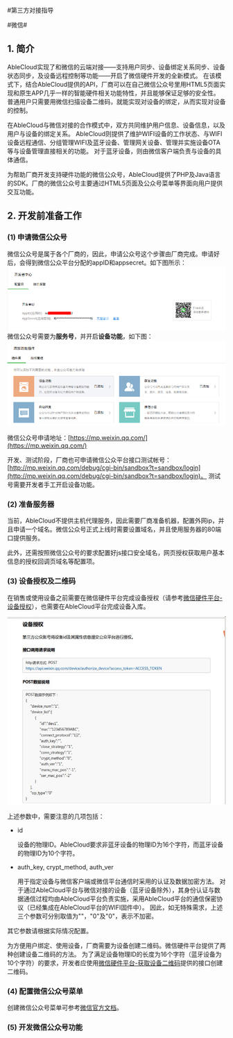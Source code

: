 #第三方对接指导

#微信#

## 1. 简介 ##
AbleCloud实现了和微信的云端对接——支持用户同步、设备绑定关系同步、设备状态同步，及设备远程控制等功能——开启了微信硬件开发的全新模式。
在该模式下，结合AbleCloud提供的API，厂商可以在自己微信公众号里用HTML5页面实现和原生APP几乎一样的智能硬件相关功能特性，并且能够保证足够的安全性。
普通用户只需要用微信扫描设备二维码，就能实现对设备的绑定，从而实现对设备的控制。

在AbleCloud与微信对接的合作模式中，双方共同维护用户信息、设备信息，以及用户与设备的绑定关系。
AbleCloud则提供了维护WIFI设备的工作状态、与WIFI设备远程通信、分组管理WIFI及蓝牙设备、管理网关设备、管理并实施设备OTA等与设备管理直接相关的功能。
对于蓝牙设备，则由微信客户端负责与设备的具体通信。

为帮助厂商开发支持硬件功能的微信公众号，AbleCloud提供了PHP及Java语言的SDK。厂商的微信公众号主要通过HTML5页面及公众号菜单等界面向用户提供交互功能。

## 2. 开发前准备工作 ##

### (1) 申请微信公众号 ###
微信公众号是属于各个厂商的，因此，申请公众号这个步骤由厂商完成。申请好后，会得到微信公众平台分配的appID和appsecret。如下图所示：
![](../pic/develop_guide/weixin.png)
微信公众号需要为**服务号**，并开启**设备功能**，如下图：
![](../pic/develop_guide/weixin_device_api.png)

微信公众号申请地址：[https://mp.weixin.qq.com/](https://mp.weixin.qq.com/)

开发、测试阶段，厂商也可申请微信公众平台接口测试帐号：[http://mp.weixin.qq.com/debug/cgi-bin/sandbox?t=sandbox/login](http://mp.weixin.qq.com/debug/cgi-bin/sandbox?t=sandbox/login)。
测试号需要开发者手工开启设备功能。

### (2) 准备服务器 ###

当前，AbleCloud不提供主机代理服务，因此需要厂商准备机器，配置外网ip，并且申请一个域名。微信公众号正式上线时需要设置域名，并且使用服务器的80端口提供服务。

此外，还需按照微信公众号的要求配置好js接口安全域名，网页授权获取用户基本信息的授权回调页域名等配置项。

### (3) 设备授权及二维码 ###

在销售或使用设备之前需要在微信硬件平台完成设备授权（请参考[微信硬件平台-设备授权](http://iot.weixin.qq.com/document-2_6.html)），也需要在AbleCloud平台完成设备入库。

![](../pic/develop_guide/weixin_author_device.png)

上述参数中，需要注意的几项包括：

+ id

    设备的物理ID。AbleCloud要求非蓝牙设备的物理ID为16个字符，而蓝牙设备的物理ID为10个字符。
    
+ auth_key, crypt_method, auth_ver

    用于指定设备与微信客户端或微信平台通信时采用的认证及数据加密方法。
    对于通过AbleCloud平台与微信对接的设备（蓝牙设备除外），其身份认证与数据通信过程均由AbleCloud平台负责实施，采用AbleCloud平台的通信保密协议（已经集成在AbleCloud平台的WIFI固件中）。
    因此，如无特殊需求，上述三个参数可分别取值为""，"0"及"0"，表示不加密。

其它参数请根据实际情况配置。

为方便用户绑定、使用设备，厂商需要为设备创建二维码。微信硬件平台提供了两种创建设备二维码的方法。
为了满足设备物理ID的长度为16个字符（蓝牙设备为10个字符）的要求，开发者应使用[微信硬件平台-获取设备二维码](http://iot.weixin.qq.com/document-2_5.html)提供的接口创建二维码。

### (4) 配置微信公众号菜单 ###

创建微信公众号菜单可参考[微信官方文档](http://mp.weixin.qq.com/wiki/13/43de8269be54a0a6f64413e4dfa94f39.html)。

### (5) 开发微信公众号功能 ###